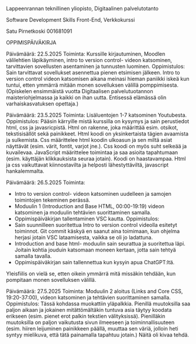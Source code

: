 Lappeenrannan teknillinen yliopisto,
Digitaalinen palvelutotanto

Software Development Skills Front-End, Verkkokurssi

Satu Pirnetkoski
001681091

OPPIMISPÄIVÄKIRJA

Päivämäärä: 22.5.2025
Toiminta: Kurssille kirjautuminen, Moodlen välilehtien läpikäyminen, intro to version control- videon katsominen, tarvittavien sovellusten asentaminen ja tunnusten luominen.
Oppimistulos: Sain tarvittavat sovellukset asennettua pienen etsimisen jälkeen. Intro to version control videon katsomisen aikana meinasi hieman paniikki iskeä kun tuntui, etten ymmärrä mitään monen sovelluksen välillä pomppimisesta. (Opiskelen ensimmäistä vuotta Digitaalisen palvelutuotannon maisteriohjelmassa ja kaikki on ihan uutta. Entisessä elämässä olin varhaiskasvatuksen opettaja.)

Päivämäärä: 23.5.2025
Toiminta: Lisäluentojen 1-7 katsominen Youtubesta.
Oppimistulos: Pääsin kärryille mistä kurssilla on kysymys ja sain perustiedot html, css ja javasricpistä. Html on rakenne, joka määrittää esim. otsikot, tekstisisällöt sekä painikkeet. Html koodi on yksinkertaista tägien avaamista ja sulkemista. Css määrittelee html koodin ulkoasun ja sen miltä asiat näyttävät (esim. värit, fontit, varjot jne.). Css koodi on myös suht selkeää ja kuvailevaa. JavaScript määrittelee toimintaa ja saa asioita tapahtumaan (esim. käyttäjän klikkauksista seuraa jotain). Koodi on haastavampaa. Html ja css vaikuttavat kiinnostavilta ja helposti lähestyttäviltä, javascript hankalemmalta.

Päivämäärä: 26.5.2025
Toiminta:

- Intro to version control- videon katsominen uudelleen ja samojen toimintojen tekeminen perässä.
- Moduulin 1 (Introduction and Base HTML, 00:00-19:19) videon katsominen ja moduulin tehtävien suorittaminen samalla.
- Oppimispäiväkirjan tallentaminen VSC kautta.
  Oppimistulos:
- Sain suunnilleen suoritettua Intro to version control videolla esitetyt toiminnot. Git commit käskyä en saanut aina toimimaan, kun ohjelma herjasi jotain VSC lataamisesta, vaikka se oli jo ladattuna.
- Introduction and base html- moduulin sain seurattua ja suoritettua läpi. Joitain kohtia jouduin katsomaan moneen kertaan, jotta sain tehtyä samalla tavalla.
- Oppimispäiväkirjan sain tallennettua kun kysyin apua ChatGPT:ltä.

Yleisfiilis on vielä se, etten oikein ymmärrä mitä missäkin tehdään, kun pompitaan monen sovelluksen välillä.

Päivämäärä: 27.5.2025
Toiminta: Moduulin 2 aloitus (Links and Core CSS, 19:20-37:00), videon katsominen ja tehtävien suorittaminen samalla.
Oppimistulos: Tässä kohdassa muokattiin yläpalkkia. Pienillä muutoksilla saa paljon aikaan ja jokainen mitättömältäkin tuntuva asia täytyy koodata erikseen (esim. pienet erot palkin tekstien välityksissä). Pienilläkin muutoksilla on paljon vaikutusta sivun ilmeeseen ja toiminnallisuuteen (esim. hiiren leijuminen painikkeen päällä, muuttaa sen väriä, jolloin heti syntyy mielikuva, että tätä painamalla tapahtuu jotain.) Näitä oli kivaa tehdä.
